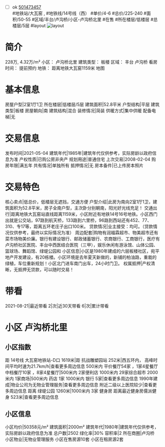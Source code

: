 - [ ] ok [501473457](https://bj.5i5j.com/ershoufang/501473457.html)  
 #地铁站/大瓦窑 ,  #地铁线/14号线（西）
#单价/4-6 #总价/225-240 #面积/50-55   #区域/丰台/卢沟桥/小区-卢沟桥北里 #在售 #所在楼层/低楼层 #总楼层/5层 #layout 
![layout](http://image2a.5i5j.com/bdir/layout/104104.jpg_P5.jpg) 
# 简介 
 228万,  4.32万/m² 
小区： 卢沟桥北里
建筑类型： 板楼
区域： 丰台 卢沟桥
看房时间： 提前预约
地铁： 距离地铁大瓦窑1159米 地图
# 基本信息 
 房屋户型|2室1厅1卫
所在楼层|低楼层/5层
建筑面积|52.8平米
户型结构|平层
建筑类型|板楼
房屋朝向|南
建筑结构|混合
装修情况|简装
供暖方式|集中供暖
配备电梯|无
# 交易信息 
 发布时间|2021-05-04
建筑年代|1985年|建筑年代仅供参考，实际房龄以政府信息为准
产权性质|已购公房非央产
规划用途|普通住宅
上次交易|2008-02-04
购房年限|满五年
共有情况|单独所有
抵押情况|无
房本备件|已上传房本照片
# 交易特色 
 核心卖点|低总价，低楼层无遮挡，交通方便
户型介绍|此房为南向2室1厅1卫，建筑面积为52.8平米，房子全南户型，主次卧分别朝南，阳光好光线充足！
交通出行|距离地铁大瓦窑站直线距离1159米，小区附近有地铁14号16号地铁。小区西门出就是公交站，97路到航天桥，133路到六里桥，96路到西站还有452、77、310、专17等，距离五环老庄子出口100米。
贷款情况|业主接受：均可。（贷款情况仅供参考，最终以实际情况为准）
周边配套|购物有润福霖超市、物美超市还有菜市场物美价廉。银行有建设银行、邮政储蓄银行、农商银行、工商银行，医疗有卢沟桥社区医院、丰台中西医结合医院（三甲），娱乐休闲有游泳馆、山体公园、篮球场、舞蹈馆、绿堤公园和
小区信息|小区是1980年建成的六层板楼社区，宛平地产开发建设，有20栋楼。小区环境是去年夏天新做的，新铺的柏油路，重栽的绿植，车位重新规划！小区北门进车南门出车，24小时门卫。
权属抵押|产权清晰，无抵押无贷款，可以随时交易！
# 带看 
 2021-08-21|最近带看	 2|次|近30天带看	 6|次|累计带看
# 小区 卢沟桥北里
## 小区指数 
 距 14号线 大瓦窑地铁站-D口 1619米|距 抗战雕塑园站 252米|西五环内， 高峰时间平均时速为21.7km/h|查看更多周边信息
500米内 平价餐厅54家 ，1家4星餐厅
中档餐厅10家 ，8家4星餐厅|500米内 2家便利店
1000米内 29家综合超市
2000米内 1家商场|500米内 药店 1家
1000米内 银行 5家|查看更多周边信息
1990年建成|物业公司为无物业管理服务|查看更多周边信息
附近二级以上医院较少|查看更多周边信息
距离 绿堤公园 1260米|1000米内 3家 健身房
距离最近健身房儒派健身 523米|查看更多周边信息
## 小区信息 
 小区均价|50358元/m²
建筑面积|2000m²
建筑年代|1980年|建筑年代仅供参考，实际房龄以政府信息为准
总户数|2502
绿化率|30%
容积率|2
所在商圈|卢沟桥
小区物业|无物业管理服务
小区在售房源10套
小区在租房源2套
